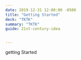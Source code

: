 ```yaml
---
date: 2019-12-31 12:00:00 -0500
title: "Getting Started"
deck: "TKTK"
summary: "TKTK"
guide: 21st-century-idea


---
```


getting Started
